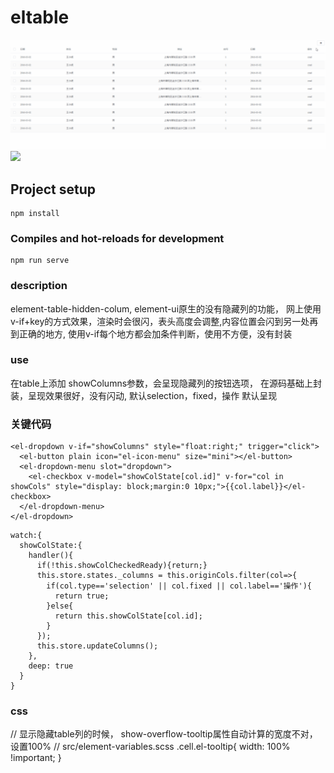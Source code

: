# eltable
![img](img/table.gif)
<img src="https://github.com/cyq2008/element-table-hidden-column/blob/master/img/table.gif"/>
## Project setup
```
npm install
```

### Compiles and hot-reloads for development
```
npm run serve
```

###  description  
element-table-hidden-colum,
element-ui原生的没有隐藏列的功能，
网上使用v-if+key的方式效果，渲染时会很闪，表头高度会调整,内容位置会闪到另一处再到正确的地方,
使用v-if每个地方都会加条件判断，使用不方便，没有封装

### use
在table上添加 showColumns参数，会呈现隐藏列的按钮选项，
在源码基础上封装，呈现效果很好，没有闪动,
默认selection，fixed，操作 默认呈现

### 关键代码
```
<el-dropdown v-if="showColumns" style="float:right;" trigger="click">
  <el-button plain icon="el-icon-menu" size="mini"></el-button>
  <el-dropdown-menu slot="dropdown">
    <el-checkbox v-model="showColState[col.id]" v-for="col in showCols" style="display: block;margin:0 10px;">{{col.label}}</el-checkbox>
  </el-dropdown-menu>
</el-dropdown>
```
```
watch:{
  showColState:{
    handler(){
      if(!this.showColCheckedReady){return;}
      this.store.states._columns = this.originCols.filter(col=>{
        if(col.type=='selection' || col.fixed || col.label=='操作'){
          return true;
        }else{
          return this.showColState[col.id];
        }
      });
      this.store.updateColumns();
    },
    deep: true
  }
}
```
### css
// 显示隐藏table列的时候， show-overflow-tooltip属性自动计算的宽度不对，设置100%
// src/element-variables.scss
.cell.el-tooltip{
  width: 100% !important;
}


